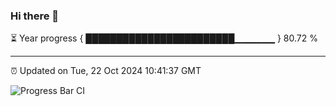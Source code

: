 ### Hi there 👋

⏳ Year progress { ████████████████████████▁▁▁▁▁▁ } 80.72 %

---

⏰ Updated on Tue, 22 Oct 2024 10:41:37 GMT

![Progress Bar CI](https://github.com/IshwaranRudhara/GIT-ACTION/workflows/Progress%20Bar%20CI/badge.svg)
